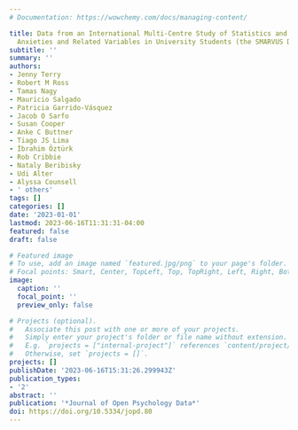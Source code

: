 ```yaml
---
# Documentation: https://wowchemy.com/docs/managing-content/

title: Data from an International Multi-Centre Study of Statistics and Mathematics
  Anxieties and Related Variables in University Students (the SMARVUS Dataset)
subtitle: ''
summary: ''
authors:
- Jenny Terry
- Robert M Ross
- Tamas Nagy
- Mauricio Salgado
- Patricia Garrido-Vásquez
- Jacob O Sarfo
- Susan Cooper
- Anke C Buttner
- Tiago JS Lima
- İbrahim Öztürk
- Rob Cribbie
- Nataly Beribisky
- Udi Alter
- Alyssa Counsell
- ' others'
tags: []
categories: []
date: '2023-01-01'
lastmod: 2023-06-16T11:31:31-04:00
featured: false
draft: false

# Featured image
# To use, add an image named `featured.jpg/png` to your page's folder.
# Focal points: Smart, Center, TopLeft, Top, TopRight, Left, Right, BottomLeft, Bottom, BottomRight.
image:
  caption: ''
  focal_point: ''
  preview_only: false

# Projects (optional).
#   Associate this post with one or more of your projects.
#   Simply enter your project's folder or file name without extension.
#   E.g. `projects = ["internal-project"]` references `content/project/deep-learning/index.md`.
#   Otherwise, set `projects = []`.
projects: []
publishDate: '2023-06-16T15:31:26.299943Z'
publication_types:
- '2'
abstract: ''
publication: '*Journal of Open Psychology Data*'
doi: https://doi.org/10.5334/jopd.80
---
```

